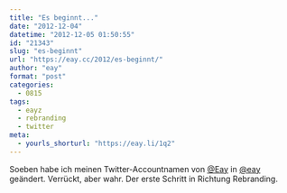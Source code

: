 ```yaml
---
title: "Es beginnt..."
date: "2012-12-04"
datetime: "2012-12-05 01:50:55"
id: "21343"
slug: "es-beginnt"
url: "https://eay.cc/2012/es-beginnt/"
author: "eay"
format: "post"
categories:
  - 0815
tags:
  - eayz
  - rebranding
  - twitter
meta:
  - yourls_shorturl: "https://eay.li/1q2"
---
```


Soeben habe ich meinen Twitter-Accountnamen von [@Eay](https://twitter.com/Eay) in [@eay](https://twitter.com/eay) geändert. Verrückt, aber wahr. Der erste Schritt in Richtung Rebranding.
